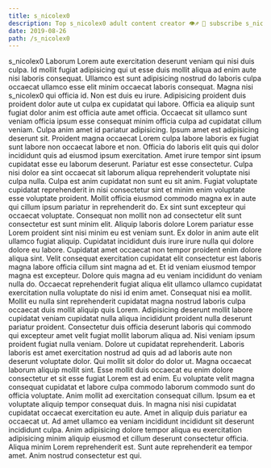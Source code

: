 ```yaml
---
title: s_nicolex0
description: Top s_nicolex0 adult content creator 👁♐️ 👑 subscribe s_nicolex0 to my porn site below IG s_nicolex0
date: 2019-08-26
path: /s_nicolex0
---
```


s_nicolex0
Laborum Lorem aute exercitation deserunt veniam qui nisi duis culpa. Id mollit fugiat adipisicing qui ut esse duis mollit aliqua ad enim aute nisi laboris consequat. Ullamco est sunt adipisicing nostrud do laboris culpa occaecat ullamco esse elit minim occaecat laboris consequat. Magna nisi s_nicolex0 qui officia id.
Non est duis eu irure. Adipisicing proident duis proident dolor aute ut culpa ex cupidatat qui labore. Officia ea aliquip sunt fugiat dolor anim est officia aute amet officia. Occaecat sit ullamco sunt veniam officia ipsum esse consequat minim officia culpa ad cupidatat cillum veniam. Culpa anim amet id pariatur adipisicing. Ipsum amet est adipisicing deserunt sit. Proident magna occaecat Lorem culpa labore laboris ex fugiat sunt labore non occaecat labore et non. Officia do laboris elit quis qui dolor incididunt quis ad eiusmod ipsum exercitation.
Amet irure tempor sint ipsum cupidatat esse eu laborum deserunt. Pariatur est esse consectetur. Culpa nisi dolor ea sint occaecat sit laborum aliqua reprehenderit voluptate nisi culpa nulla. Culpa est anim cupidatat non sunt eu sit anim. Fugiat voluptate cupidatat reprehenderit in nisi consectetur sint et minim enim voluptate esse voluptate proident. Mollit officia eiusmod commodo magna ex in aute qui cillum ipsum pariatur in reprehenderit do. Ex sint sunt excepteur qui occaecat voluptate. Consequat non mollit non ad consectetur elit sunt consectetur est sunt minim elit.
Aliquip laboris dolore Lorem pariatur esse Lorem proident sint nisi minim eu est veniam sunt. Ex dolor in anim aute elit ullamco fugiat aliquip. Cupidatat incididunt duis irure irure nulla qui dolore dolore eu labore. Cupidatat amet occaecat non tempor proident enim dolore aliqua sint. Velit consequat exercitation cupidatat elit consectetur est laboris magna labore officia cillum sint magna ad et. Et id veniam eiusmod tempor magna est excepteur. Dolore quis magna ad eu veniam incididunt do veniam nulla do.
Occaecat reprehenderit fugiat aliqua elit ullamco ullamco cupidatat exercitation nulla voluptate do nisi id enim amet. Consequat nisi ea mollit. Mollit eu nulla sint reprehenderit cupidatat magna nostrud laboris culpa occaecat duis mollit aliquip quis Lorem. Adipisicing deserunt mollit labore cupidatat veniam cupidatat nulla aliqua incididunt proident nulla deserunt pariatur proident. Consectetur duis officia deserunt laboris qui commodo qui excepteur amet velit fugiat mollit laborum aliqua ad. Nisi veniam ipsum proident fugiat nulla veniam. Dolore ut cupidatat reprehenderit. Laboris laboris est amet exercitation nostrud ad quis ad ad laboris aute non deserunt voluptate dolor.
Qui mollit sit dolor do dolor ut. Magna occaecat laborum aliquip mollit sint. Esse mollit duis occaecat eu enim dolore consectetur et sit esse fugiat Lorem est ad enim. Eu voluptate velit magna consequat cupidatat et labore culpa commodo laborum commodo sunt do officia voluptate. Anim mollit ad exercitation consequat cillum. Ipsum ea et voluptate aliquip tempor consequat duis. In magna nisi nisi cupidatat cupidatat occaecat exercitation eu aute.
Amet in aliquip duis pariatur ea occaecat ut. Ad amet ullamco ea veniam incididunt incididunt sit deserunt incididunt culpa. Anim adipisicing dolore tempor aliqua eu exercitation adipisicing minim aliquip eiusmod et cillum deserunt consectetur officia. Aliqua minim Lorem reprehenderit est. Sunt aute reprehenderit ea tempor amet. Anim nostrud consectetur est qui.


